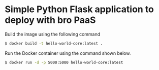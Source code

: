 # Simple Python Flask application to deploy with bro PaaS

Build the image using the following command

```bash
$ docker build -t hello-world-core:latest .
```

Run the Docker container using the command shown below.

```bash
$ docker run -d -p 5000:5000 hello-world-core:latest
```
